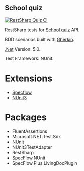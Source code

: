 ## School quiz
[![RestSharp Quiz CI](https://github.com/kmiecikmarcin/quiz-qa/actions/workflows/dotnet.yml/badge.svg)](https://github.com/kmiecikmarcin/quiz-qa/actions/workflows/dotnet.yml)

RestSharp tests for [School quiz](https://learnandtest.herokuapp.com/api-docs) API.

BDD scenarios built with [Gherkin](https://cucumber.io/docs/gherkin/).

[.Net](https://dotnet.microsoft.com/download/dotnet/5.0) Version: 5.0.

Test Framework: NUnit.


# Extensions
* [Specflow](https://specflow.org)
* [NUnit3](https://nunit.org)

# Packages
* FluentAssertions
* Microsoft.NET.Test.Sdk
* NUnit
* NUnit3TestAdapter
* RestSharp
* SpecFlow.NUnit
* SpecFlow.Plus.LivingDocPlugin
